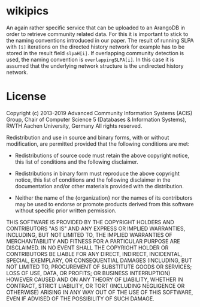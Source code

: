# wikipics

An again rather specific service that can be uploaded to an ArangoDB in order to retrieve community related data. For this it is important to stick to the naming conventions introduced in our paper. The result of running SLPA with `[i]` iterations on the directed history network for example has to be stored in the result field `slpaH[i]`. If overlapping community detection is used, the naming convention is `overlappingSLPA[i]`. In this case it is assumed that the underlying network structure is the undirected history network.

# License

Copyright (c) 2013-2019 Advanced Community Information Systems (ACIS) Group, 
Chair of Computer Science 5 (Databases & Information Systems), RWTH Aachen University, Germany
All rights reserved.

Redistribution and use in source and binary forms, with or without
modification, are permitted provided that the following conditions are met:

* Redistributions of source code must retain the above copyright notice, this
  list of conditions and the following disclaimer.

* Redistributions in binary form must reproduce the above copyright notice,
  this list of conditions and the following disclaimer in the documentation
  and/or other materials provided with the distribution.

* Neither the name of the {organization} nor the names of its
  contributors may be used to endorse or promote products derived from
  this software without specific prior written permission.

THIS SOFTWARE IS PROVIDED BY THE COPYRIGHT HOLDERS AND CONTRIBUTORS "AS IS"
AND ANY EXPRESS OR IMPLIED WARRANTIES, INCLUDING, BUT NOT LIMITED TO, THE
IMPLIED WARRANTIES OF MERCHANTABILITY AND FITNESS FOR A PARTICULAR PURPOSE ARE
DISCLAIMED. IN NO EVENT SHALL THE COPYRIGHT HOLDER OR CONTRIBUTORS BE LIABLE
FOR ANY DIRECT, INDIRECT, INCIDENTAL, SPECIAL, EXEMPLARY, OR CONSEQUENTIAL
DAMAGES (INCLUDING, BUT NOT LIMITED TO, PROCUREMENT OF SUBSTITUTE GOODS OR
SERVICES; LOSS OF USE, DATA, OR PROFITS; OR BUSINESS INTERRUPTION) HOWEVER
CAUSED AND ON ANY THEORY OF LIABILITY, WHETHER IN CONTRACT, STRICT LIABILITY,
OR TORT (INCLUDING NEGLIGENCE OR OTHERWISE) ARISING IN ANY WAY OUT OF THE USE
OF THIS SOFTWARE, EVEN IF ADVISED OF THE POSSIBILITY OF SUCH DAMAGE.
